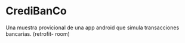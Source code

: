 # CrediBanCo
Una muestra provicional de una app android  que simula transacciones bancarias. (retrofit- room)
